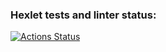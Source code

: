 ### Hexlet tests and linter status:
[![Actions Status](https://github.com/M1Keey/frontend-project-12/workflows/hexlet-check/badge.svg)](https://github.com/M1Keey/frontend-project-12/actions)